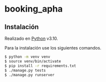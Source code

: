 # booking_apha


## Instalación

Realizado en [Python](https://python.org/) v3.10.

Para la instalación use los siguientes comandos.


```sh
$ python -m venv venv
$ source venv/bin/activate
$ pip install -r requirements.txt
$ ./manage.py tests
$ ./manage.py runserver
```
